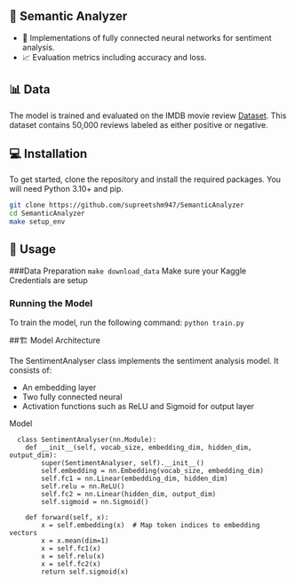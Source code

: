 ## 🌟 Semantic Analyzer 
- 🤖 Implementations of fully connected neural networks for sentiment analysis.
- 📈 Evaluation metrics including accuracy and loss.

## 📊 Data
The model is trained and evaluated on the IMDB movie review [Dataset](https://www.kaggle.com/datasets/lakshmi25npathi/imdb-dataset-of-50k-movie-reviews). This dataset contains 50,000 reviews labeled as either positive or negative.

## 💻 Installation
To get started, clone the repository and install the required packages. You will need Python 3.10+ and pip.

```bash
git clone https://github.com/supreetshm947/SemanticAnalyzer
cd SemanticAnalyzer
make setup_env
```

## 🚀 Usage
###Data Preparation 
    ```
      make download_data
    ```
    Make sure your Kaggle Credentials are setup

### Running the Model

To train the model, run the following command:
    ```
      python train.py
    ```

##🏗️ Model Architecture

The SentimentAnalyser class implements the sentiment analysis model. It consists of:
- An embedding layer 
- Two fully connected neural
- Activation functions such as ReLU and Sigmoid for output layer
  
Model
```
  class SentimentAnalyser(nn.Module):
    def __init__(self, vocab_size, embedding_dim, hidden_dim, output_dim):
        super(SentimentAnalyser, self).__init__()
        self.embedding = nn.Embedding(vocab_size, embedding_dim)
        self.fc1 = nn.Linear(embedding_dim, hidden_dim)
        self.relu = nn.ReLU()
        self.fc2 = nn.Linear(hidden_dim, output_dim)
        self.sigmoid = nn.Sigmoid()

    def forward(self, x):
        x = self.embedding(x)  # Map token indices to embedding vectors
        x = x.mean(dim=1)
        x = self.fc1(x)
        x = self.relu(x)
        x = self.fc2(x)
        return self.sigmoid(x)
```
